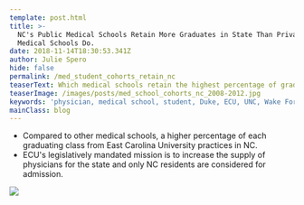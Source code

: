 ```yaml
---
template: post.html
title: >-
  NC's Public Medical Schools Retain More Graduates in State Than Private
  Medical Schools Do.
date: 2018-11-14T18:30:53.341Z
author: Julie Spero
hide: false
permalink: /med_student_cohorts_retain_nc
teaserText: Which medical schools retain the highest percentage of graduates in NC?
teaserImage: /images/posts/med_school_cohorts_nc_2008-2012.jpg
keywords: 'physician, medical school, student, Duke, ECU, UNC, Wake Forest'
mainClass: blog
---
```

* Compared to other medical schools, a higher percentage of each graduating class from East Carolina University practices in NC.
* ECU's legislatively mandated mission is to increase the supply of physicians for the state and only NC residents are considered for admission.

![](/images/posts/med_school_cohorts_nc_2008-2012.jpg)
